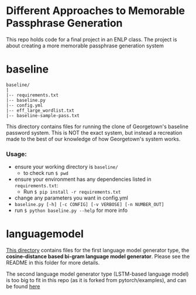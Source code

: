 # Different Approaches to Memorable Passphrase Generation
This repo holds code for a final project in an ENLP class. The project is about creating a more memorable passphrase generation system

# baseline
	baseline/
	|
	|-- requirements.txt
	|-- baseline.py
	|-- config.yml
	|-- eff_large_wordlist.txt
	|-- baseline-sample-pass.txt

	
This directory contains files for running the clone of Georgetown's baseline password system. This is NOT the
exact system, but instead a recreation made to the best of our knowledge of how Georgetown's system works. 

### Usage:
* ensure your working directory is `baseline/`
	* to check run `$ pwd`
* ensure your environment has any dependencies listed in `requirements.txt`:
	* Run `$ pip install -r requirements.txt`
* change any parameters you want in config.yml
* `baseline.py [-h] [-c CONFIG] [-v VERBOSE] [-n NUMBER_OUT]`
* run `$ python baseline.py --help` for more info

# languagemodel

[This directory](https://github.com/ryanamannion/gtown-passwords/tree/main/languagemodel) contains files for the first language model generator type, the **cosine-distance based bi-gram language model generator**. Please see the README in this folder for more details.

The second language model generator type (LSTM-based language model) is too big to fit in this repo (as it is forked from pytorch/examples), and can be found [here](https://github.com/nitinvwaran/examples/tree/master/word_language_model)
